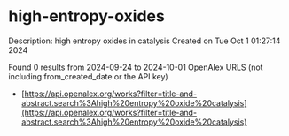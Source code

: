 # high-entropy-oxides
Description: high entropy oxides in catalysis
Created on Tue Oct  1 01:27:14 2024

Found 0 results from 2024-09-24 to 2024-10-01
OpenAlex URLS (not including from_created_date or the API key)
- [https://api.openalex.org/works?filter=title-and-abstract.search%3Ahigh%20entropy%20oxide%20catalysis](https://api.openalex.org/works?filter=title-and-abstract.search%3Ahigh%20entropy%20oxide%20catalysis)

